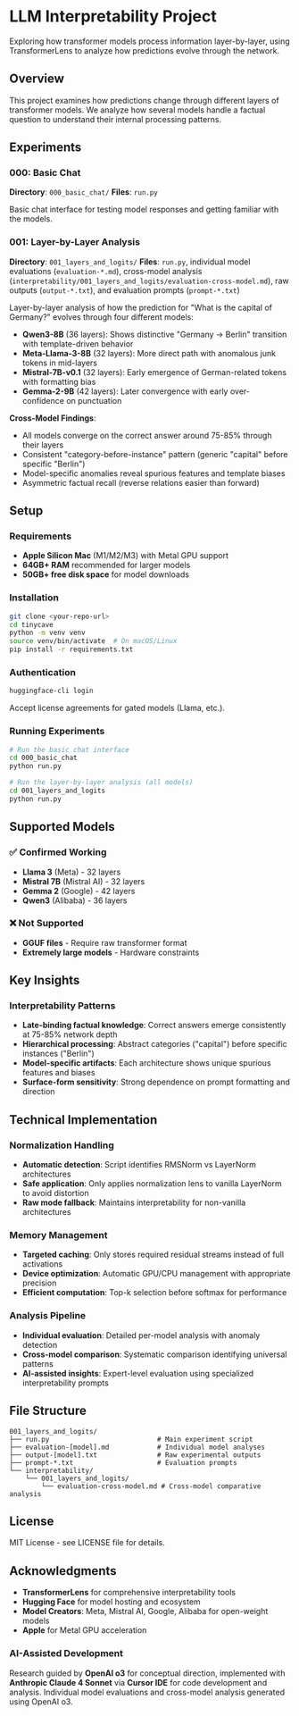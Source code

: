 # LLM Interpretability Project

Exploring how transformer models process information layer-by-layer, using TransformerLens to analyze how predictions evolve through the network.

## Overview

This project examines how predictions change through different layers of transformer models. We analyze how several models handle a factual question to understand their internal processing patterns.

## Experiments

### 000: Basic Chat
**Directory**: `000_basic_chat/`
**Files**: `run.py`

Basic chat interface for testing model responses and getting familiar with the models.

### 001: Layer-by-Layer Analysis
**Directory**: `001_layers_and_logits/`
**Files**: `run.py`, individual model evaluations (`evaluation-*.md`), cross-model analysis (`interpretability/001_layers_and_logits/evaluation-cross-model.md`), raw outputs (`output-*.txt`), and evaluation prompts (`prompt-*.txt`)

Layer-by-layer analysis of how the prediction for "What is the capital of Germany?" evolves through four different models:

- **Qwen3-8B** (36 layers): Shows distinctive "Germany → Berlin" transition with template-driven behavior
- **Meta-Llama-3-8B** (32 layers): More direct path with anomalous junk tokens in mid-layers  
- **Mistral-7B-v0.1** (32 layers): Early emergence of German-related tokens with formatting bias
- **Gemma-2-9B** (42 layers): Later convergence with early over-confidence on punctuation


**Cross-Model Findings**: 
- All models converge on the correct answer around 75-85% through their layers
- Consistent "category-before-instance" pattern (generic "capital" before specific "Berlin")
- Model-specific anomalies reveal spurious features and template biases
- Asymmetric factual recall (reverse relations easier than forward)

## Setup

### Requirements
- **Apple Silicon Mac** (M1/M2/M3) with Metal GPU support
- **64GB+ RAM** recommended for larger models
- **50GB+ free disk space** for model downloads

### Installation

```bash
git clone <your-repo-url>
cd tinycave
python -m venv venv
source venv/bin/activate  # On macOS/Linux
pip install -r requirements.txt
```

### Authentication

```bash
huggingface-cli login
```

Accept license agreements for gated models (Llama, etc.).

### Running Experiments

```bash
# Run the basic chat interface
cd 000_basic_chat
python run.py

# Run the layer-by-layer analysis (all models)
cd 001_layers_and_logits
python run.py
```

## Supported Models

### ✅ Confirmed Working
- **Llama 3** (Meta) - 32 layers
- **Mistral 7B** (Mistral AI) - 32 layers  
- **Gemma 2** (Google) - 42 layers
- **Qwen3** (Alibaba) - 36 layers

### ❌ Not Supported
- **GGUF files** - Require raw transformer format
- **Extremely large models** - Hardware constraints

## Key Insights

### Interpretability Patterns
- **Late-binding factual knowledge**: Correct answers emerge consistently at 75-85% network depth
- **Hierarchical processing**: Abstract categories ("capital") before specific instances ("Berlin")
- **Model-specific artifacts**: Each architecture shows unique spurious features and biases
- **Surface-form sensitivity**: Strong dependence on prompt formatting and direction

## Technical Implementation

### Normalization Handling
- **Automatic detection**: Script identifies RMSNorm vs LayerNorm architectures
- **Safe application**: Only applies normalization lens to vanilla LayerNorm to avoid distortion
- **Raw mode fallback**: Maintains interpretability for non-vanilla architectures

### Memory Management
- **Targeted caching**: Only stores required residual streams instead of full activations
- **Device optimization**: Automatic GPU/CPU management with appropriate precision
- **Efficient computation**: Top-k selection before softmax for performance

### Analysis Pipeline
- **Individual evaluation**: Detailed per-model analysis with anomaly detection
- **Cross-model comparison**: Systematic comparison identifying universal patterns
- **AI-assisted insights**: Expert-level evaluation using specialized interpretability prompts

## File Structure

```
001_layers_and_logits/
├── run.py                           # Main experiment script
├── evaluation-[model].md            # Individual model analyses  
├── output-[model].txt               # Raw experimental outputs
├── prompt-*.txt                     # Evaluation prompts
└── interpretability/
    └── 001_layers_and_logits/
        └── evaluation-cross-model.md # Cross-model comparative analysis
```

## License

MIT License - see LICENSE file for details.

## Acknowledgments

- **TransformerLens** for comprehensive interpretability tools
- **Hugging Face** for model hosting and ecosystem
- **Model Creators**: Meta, Mistral AI, Google, Alibaba for open-weight models
- **Apple** for Metal GPU acceleration

### AI-Assisted Development
Research guided by **OpenAI o3** for conceptual direction, implemented with **Anthropic Claude 4 Sonnet** via **Cursor IDE** for code development and analysis. Individual model evaluations and cross-model analysis generated using OpenAI o3. 